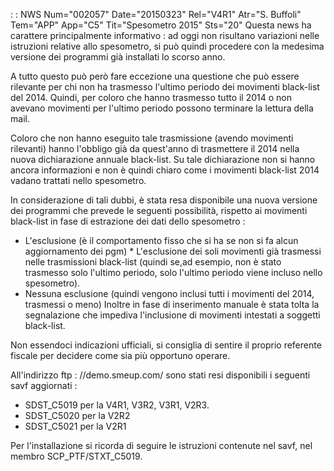  :  : NWS Num="002057" Date="20150323" Rel="V4R1" Atr="S. Buffoli" Tem="APP" App="C5" Tit="Spesometro 2015" Sts="20"
Questa news ha carattere principalmente informativo :  ad oggi non risultano variazioni nelle istruzioni relative allo spesometro, si può quindi procedere con la medesima versione dei programmi
già installati lo scorso anno.

A tutto questo può però fare eccezione una questione che può essere rilevante per chi non ha trasmesso l'ultimo periodo dei movimenti black-list del 2014.
Quindi, per coloro che hanno trasmesso tutto il 2014 o non avevano movimenti per l'ultimo periodo possono terminare la lettura della mail.

Coloro che non hanno eseguito tale trasmissione (avendo movimenti rilevanti) hanno l'obbligo già da quest'anno di trasmettere il 2014 nella nuova dichiarazione annuale black-list.
Su tale dichiarazione non si hanno ancora informazioni e non è quindi chiaro come i movimenti black-list 2014 vadano trattati nello spesometro.

In considerazione di tali dubbi, è stata resa disponibile una nuova versione dei programmi che prevede le seguenti possibilità, rispetto ai movimenti black-list in fase di estrazione dei dati dello spesometro : 
* L'esclusione (è il comportamento fisso che si ha se non si fa alcun aggiornamento dei pgm) * L'esclusione dei soli movimenti già trasmessi nelle trasmissioni black-list (quindi se,ad esempio,
non è stato trasmesso solo l'ultimo periodo, solo l'ultimo periodo viene incluso nello spesometro).
* Nessuna esclusione (quindi vengono inclusi tutti i movimenti del 2014, trasmessi o meno) Inoltre in fase di inserimento manuale è stata tolta la segnalazione che impediva l'inclusione di movimenti intestati a soggetti black-list.

Non essendoci indicazioni ufficiali, si consiglia di sentire il proprio referente fiscale per decidere come sia più opportuno operare.

All'indirizzo ftp : //demo.smeup.com/ sono stati resi disponibili i seguenti savf aggiornati : 
* SDST_C5019 per la V4R1, V3R2, V3R1, V2R3.
* SDST_C5020 per la V2R2
* SDST_C5021 per la V2R1

Per l'installazione si ricorda di seguire le istruzioni contenute nel savf, nel membro SCP_PTF/STXT_C5019.
